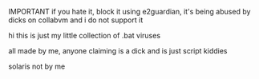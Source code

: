 IMPORTANT 
if you hate it, block it using e2guardian, it's being abused by dicks on collabvm and i do not support it

hi this is just my little collection of .bat viruses

all made by me, anyone claiming is a dick and is just script kiddies

solaris not by me
